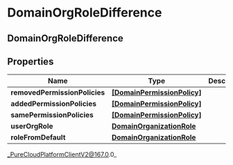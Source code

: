 # DomainOrgRoleDifference

## DomainOrgRoleDifference

## Properties

|Name | Type | Description | Notes|
|------------ | ------------- | ------------- | -------------|
| **removedPermissionPolicies** | [**[DomainPermissionPolicy]**]([DomainPermissionPolicy]) |  | [optional] |
| **addedPermissionPolicies** | [**[DomainPermissionPolicy]**]([DomainPermissionPolicy]) |  | [optional] |
| **samePermissionPolicies** | [**[DomainPermissionPolicy]**]([DomainPermissionPolicy]) |  | [optional] |
| **userOrgRole** | [**DomainOrganizationRole**](DomainOrganizationRole) |  | [optional] |
| **roleFromDefault** | [**DomainOrganizationRole**](DomainOrganizationRole) |  | [optional] |



_PureCloudPlatformClientV2@167.0.0_
